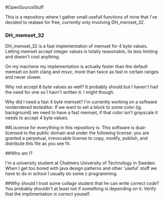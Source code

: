 #OpenSourceStuff

This is a repository where I gather small usefull functions of mine that I've decided to realase for free, currently only involving DH_memset_32.

### DH_memset_32
DH_memset_32 is a fast implementation of memset for 4 byte values.
Letting memset accept integer values is totally reasonable, its less limiting and doesn't cost anything.

On my machene my implementation is actually faster than the default memset on both clang and msvc, more than twice as fast in certain ranges and never slower. 

Why not accept 8 byte values as well?
It probably should but I haven't had the need for one so I havn't written it. I might though.

Why did I need a fast 4 byte memset?
I'm currently working on a software rendendered texteditor. If we want to set a block to some color (ig. background) we need to have a fast memset, if that color isn't grayscale it needs to accept 4 byte values.

##Liscense for everything in this repository is:
  This software is dual-licensed to the public domain and under the following
  license: you are granted a perpetual, irrevocable license to copy, modify,
  publish, and distribute this file as you see fit.
  
  
  
##Who am I?
  
  I'm a university student at Chalmers University of Technology in Sweden. When I get too bored with java design patterns and other 'useful' stuff we have to do in school I usually do some c programming.
  
##Why should I trust some collage student that he can write correct code?
 You probably shouldn't at least not if something is depending on it. Verify that the implimentation is correct youself. 
  
